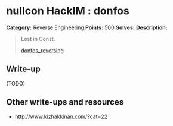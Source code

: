 # nullcon HackIM : donfos

**Category:** Reverse Engineering
**Points:** 500
**Solves:** 
**Description:**

> Lost in Const.
> 
> 
> [donfos_reversing](./donfos_reversing)


## Write-up

(TODO)

## Other write-ups and resources

* <http://www.kizhakkinan.com/?cat=22>
